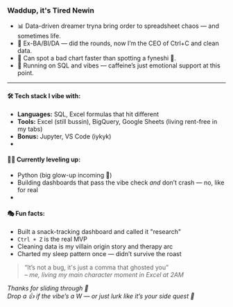 ### Waddup, it's Tired Newin
 
- 📊 Data-driven dreamer tryna bring order to spreadsheet chaos — and sometimes life.  
- 💼 Ex-BA/BI/DA — did the rounds, now I’m the CEO of Ctrl+C and clean data.  
- 🧠 Can spot a bad chart faster than spotting a fyneshi 🤫.  
- 🏃 Running on SQL and vibes — caffeine’s just emotional support at this point.  
---

#### 🛠 Tech stack I vibe with:
- **Languages:** SQL, Excel formulas that hit different
- **Tools:** Excel (still bussin), BigQuery, Google Sheets (living rent-free in my tabs)
- **Bonus:** Jupyter, VS Code (iykyk)
- 
#### 💪🏿 Currently leveling up:
- Python (big glow-up incoming 🐍)  
- Building dashboards that pass the vibe check *and* don’t crash — no, like for real
- 
#### 🎭 Fun facts:
- Built a snack-tracking dashboard and called it "research"  
- `Ctrl + Z` is the real MVP  
- Cleaning data is my villain origin story and therapy arc  
- Charted my sleep pattern once — didn’t survive the roast  

> “It’s not a bug, it's just a comma that ghosted you”  
*– me, living my main character moment in Excel at 2AM*

*Thanks for sliding through 👋  
Drop a 👍 if the vibe’s a W — or just lurk like it’s your side quest 🤡*
